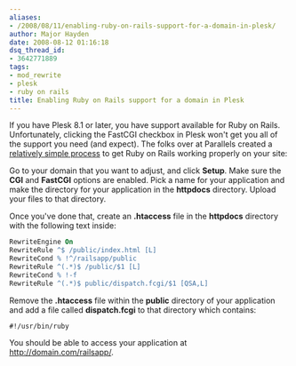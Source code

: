 ```yaml
---
aliases:
- /2008/08/11/enabling-ruby-on-rails-support-for-a-domain-in-plesk/
author: Major Hayden
date: 2008-08-12 01:16:18
dsq_thread_id:
- 3642771889
tags:
- mod_rewrite
- plesk
- ruby on rails
title: Enabling Ruby on Rails support for a domain in Plesk
---
```


If you have Plesk 8.1 or later, you have support available for Ruby on Rails. Unfortunately, clicking the FastCGI checkbox in Plesk won't get you all of the support you need (and expect). The folks over at Parallels created a [relatively simple process][1] to get Ruby on Rails working properly on your site:

Go to your domain that you want to adjust, and click **Setup**. Make sure the **CGI** and **FastCGI** options are enabled. Pick a name for your application and make the directory for your application in the **httpdocs** directory. Upload your files to that directory.

Once you've done that, create an **.htaccess** file in the **httpdocs** directory with the following text inside:

```apache
RewriteEngine On
RewriteRule ^$ /public/index.html [L]
RewriteCond % !^/railsapp/public
RewriteRule ^(.*)$ /public/$1 [L]
RewriteCond % !-f
RewriteRule ^(.*)$ public/dispatch.fcgi/$1 [QSA,L]
```

Remove the **.htaccess** file within the **public** directory of your application and add a file called **dispatch.fcgi** to that directory which contains:

```
#!/usr/bin/ruby
```

You should be able to access your application at http://domain.com/railsapp/.

 [1]: http://kb.parallels.com/en/5489